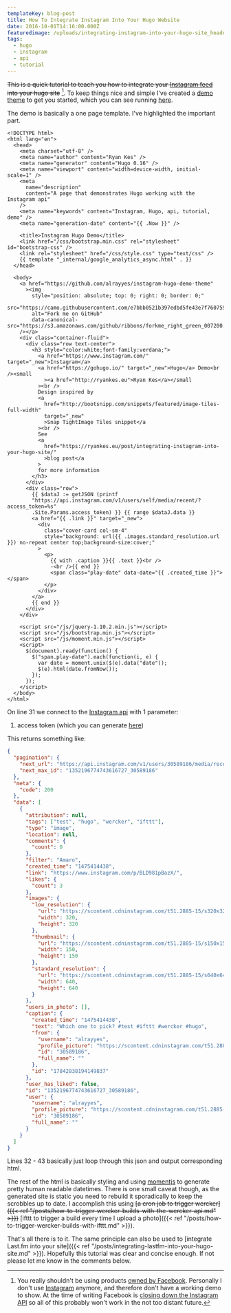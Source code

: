 ```yaml
---
templateKey: blog-post
title: How To Integrate Instagram Into Your Hugo Website
date: 2016-10-01T14:16:00.000Z
featuredimage: /uploads/integrating-instagram-into-your-hugo-site_header.jpg
tags:
  - hugo
  - instagram
  - api
  - tutorial
---
```


~~This is a quick tutorial to teach you how to integrate your [Instagram feed](http://instagram.com/alrayyes) into your hugo site~~ [^1]. To keep things nice and simple I've created a [demo theme](https://github.com/alrayyes/instagram-hugo-demo-theme) to get you started, which you can see running [here](https://instagram-hugo-demo.ryankes.eu/).

The demo is basically a one page template. I've highlighted the important part.​

```html{31-43}{numberLines: true}
<!DOCTYPE html>
<html lang="en">
  <head>
    <meta charset="utf-8" />
    <meta name="author" content="Ryan Kes" />
    <meta name="generator" content="Hugo 0.16" />
    <meta name="viewport" content="width=device-width, initial-scale=1" />
    <meta
      name="description"
      content="A page that demonstrates Hugo working with the Instagram api"
    />
    <meta name="keywords" content="Instagram, Hugo, api, tutorial, demo" />
    <meta name="generation-date" content="{{ .Now }}" />

    <title>Instagram Hugo Demo</title>
    <link href="/css/bootstrap.min.css" rel="stylesheet" id="bootstrap-css" />
    <link rel="stylesheet" href="/css/style.css" type="text/css" />
    {{ template "_internal/google_analytics_async.html" . }}
  </head>

  <body>
    <a href="https://github.com/alrayyes/instagram-hugo-demo-theme"
      ><img
        style="position: absolute; top: 0; right: 0; border: 0;"
        src="https://camo.githubusercontent.com/e7bbb0521b397edbd5fe43e7f760759336b5e05f/68747470733a2f2f73332e616d617a6f6e6177732e636f6d2f6769746875622f726962626f6e732f666f726b6d655f72696768745f677265656e5f3030373230302e706e67"
        alt="Fork me on GitHub"
        data-canonical-src="https://s3.amazonaws.com/github/ribbons/forkme_right_green_007200.png"
    /></a>
    <div class="container-fluid">
      <div class="row text-center">
        <h3 style="color:white;font-family:verdana;">
          <a href="https://www.instagram.com/" target="_new">Instagram</a>
          <a href="https://gohugo.io/" target="_new">Hugo</a> Demo<br /><small
            ><a href="http://ryankes.eu">Ryan Kes</a></small
          ><br />
          Design inspired by
          <a
            href="http://bootsnipp.com/snippets/featured/image-tiles-full-width"
            target="_new"
            >Snap TightImage Tiles snippet</a
          ><br />
          See
          <a
            href="https://ryankes.eu/post/integrating-instagram-into-your-hugo-site/"
            >blog post</a
          >
          for more information
        </h3>
      </div>
      <div class="row">
        {{ $dataJ := getJSON (printf
        "https://api.instagram.com/v1/users/self/media/recent/?access_token=%s"
        .Site.Params.access_token) }} {{ range $dataJ.data }}
        <a href="{{ .link }}" target="_new">
          <div
            class="cover-card col-sm-4"
            style="background: url({{ .images.standard_resolution.url }}) no-repeat center top;background-size:cover;"
          >
            <p>
              {{ with .caption }}{{ .text }}<br />
              -<br />{{ end }}
              <span class="play-date" data-date="{{ .created_time }}"></span>
            </p>
          </div>
        </a>
        {{ end }}
      </div>
    </div>

    <script src="/js/jquery-1.10.2.min.js"></script>
    <script src="/js/bootstrap.min.js"></script>
    <script src="/js/moment.min.js"></script>
    <script>
      $(document).ready(function() {
        $("span.play-date").each(function(i, e) {
          var date = moment.unix($(e).data("date"));
          $(e).html(date.fromNow());
        });
      });
    </script>
  </body>
</html>
```

On line 31 we connect to the [Instagram api](https://www.instagram.com/developer/) with 1 parameter:

1. access token (which you can generate [here](http://instagram.pixelunion.net/))

This returns something like:

```json
{
  "pagination": {
    "next_url": "https://api.instagram.com/v1/users/30589186/media/recent?access_token=30589186.1677ed0.04f23d0cd29246d692e1f240b0fd836a\u0026count=1\u0026max_id=1352196774743616727_30589186",
    "next_max_id": "1352196774743616727_30589186"
  },
  "meta": {
    "code": 200
  },
  "data": [
    {
      "attribution": null,
      "tags": ["test", "hugo", "wercker", "ifttt"],
      "type": "image",
      "location": null,
      "comments": {
        "count": 0
      },
      "filter": "Amaro",
      "created_time": "1475414438",
      "link": "https://www.instagram.com/p/BLD981pBazX/",
      "likes": {
        "count": 3
      },
      "images": {
        "low_resolution": {
          "url": "https://scontent.cdninstagram.com/t51.2885-15/s320x320/e35/14488341_1365561496789352_8898975373191020544_n.jpg?ig_cache_key=MTM1MjE5Njc3NDc0MzYxNjcyNw%3D%3D.2",
          "width": 320,
          "height": 320
        },
        "thumbnail": {
          "url": "https://scontent.cdninstagram.com/t51.2885-15/s150x150/e35/14488341_1365561496789352_8898975373191020544_n.jpg?ig_cache_key=MTM1MjE5Njc3NDc0MzYxNjcyNw%3D%3D.2",
          "width": 150,
          "height": 150
        },
        "standard_resolution": {
          "url": "https://scontent.cdninstagram.com/t51.2885-15/s640x640/sh0.08/e35/14488341_1365561496789352_8898975373191020544_n.jpg?ig_cache_key=MTM1MjE5Njc3NDc0MzYxNjcyNw%3D%3D.2",
          "width": 640,
          "height": 640
        }
      },
      "users_in_photo": [],
      "caption": {
        "created_time": "1475414438",
        "text": "Which one to pick? #test #ifttt #wercker #hugo",
        "from": {
          "username": "alrayyes",
          "profile_picture": "https://scontent.cdninstagram.com/t51.2885-19/11821796_875675509184288_365567230_a.jpg",
          "id": "30589186",
          "full_name": ""
        },
        "id": "17842838194149837"
      },
      "user_has_liked": false,
      "id": "1352196774743616727_30589186",
      "user": {
        "username": "alrayyes",
        "profile_picture": "https://scontent.cdninstagram.com/t51.2885-19/11821796_875675509184288_365567230_a.jpg",
        "id": "30589186",
        "full_name": ""
      }
    }
  ]
}
```

Lines 32 - 43 basically just loop through this json and output corresponding html.

The rest of the html is basically styling and using [momentjs](http://momentjs.com/) to generate pretty human readable datetimes. There is one small caveat though, as the generated site is static you need to rebuild it sporadically to keep the scrobbles up to date. I accomplish this using ~~[a cron job to trigger wercker]({{< ref "/posts/how-to-trigger-wercker-builds-with-the-wercker-api.md" >}})~~ [ifttt to trigger a build every time I upload a photo]({{< ref "/posts/how-to-trigger-wercker-builds-with-ifttt.md" >}}).

That's all there is to it. The same principle can also be used to [integrate Last.fm into your site]({{< ref "/posts/integrating-lastfm-into-your-hugo-site.md" >}}). Hopefully this tutorial was clear and concise enough. If not please let me know in the comments below.

[^1]: You really shouldn't be using products [owned by Facebook](https://www.stopusingfacebook.co/). Personally I don't use [Instagram](https://www.instagram.com) anymore, and therefore don't have a working demo to show. At the time of writing Facebook is [closing down the Instagram API](https://techcrunch.com/2018/04/04/facebook-instagram-api-shut-down/) so all of this probably won't work in the not too distant future.​
